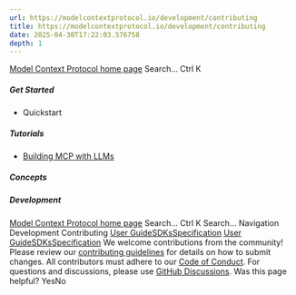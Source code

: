 ```yaml
---
url: https://modelcontextprotocol.io/development/contributing
title: https://modelcontextprotocol.io/development/contributing
date: 2025-04-30T17:22:03.576758
depth: 1
---
```


[Model Context Protocol home page](https://modelcontextprotocol.io/)
Search...
Ctrl K
##### Get Started
  * Quickstart


##### Tutorials
  * [Building MCP with LLMs](https://modelcontextprotocol.io/tutorials/building-mcp-with-llms)


##### Concepts


##### Development


[Model Context Protocol home page](https://modelcontextprotocol.io/)
Search...
Ctrl K
Search...
Navigation
Development
Contributing
[User Guide](https://modelcontextprotocol.io/introduction)[SDKs](https://modelcontextprotocol.io/sdk/java/mcp-overview)[Specification](https://modelcontextprotocol.io/specification/2025-03-26)
[User Guide](https://modelcontextprotocol.io/introduction)[SDKs](https://modelcontextprotocol.io/sdk/java/mcp-overview)[Specification](https://modelcontextprotocol.io/specification/2025-03-26)
We welcome contributions from the community! Please review our [contributing guidelines](https://github.com/modelcontextprotocol/.github/blob/main/CONTRIBUTING.md) for details on how to submit changes.
All contributors must adhere to our [Code of Conduct](https://github.com/modelcontextprotocol/.github/blob/main/CODE_OF_CONDUCT.md).
For questions and discussions, please use [GitHub Discussions](https://github.com/orgs/modelcontextprotocol/discussions).
Was this page helpful?
YesNo

